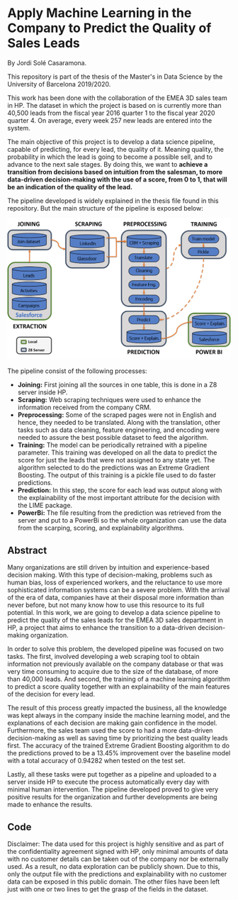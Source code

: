 # Apply Machine Learning in the Company to Predict the Quality of Sales Leads

By Jordi Solé Casaramona.

This repository is part of the thesis of the Master's in Data Science by the University of Barcelona 2019/2020.

This work has been done with the collaboration of the EMEA 3D sales team in HP. The dataset in which the project is based on is currently more than 40,500 leads from the fiscal year 2016 quarter 1 to the fiscal year 2020 quarter 4. On average, every week 257 new leads are entered into the system.

The main objective of this project is to develop a data science pipeline, capable of predicting, for every lead, the quality of it. Meaning quality, the probability in which the lead is going to become a possible sell, and to advance to the next sale stages. By doing this, we want to **achieve a transition from decisions based on intuition from the salesman, to more data-driven decision-making with the use of a score, from 0 to 1, that will be an indication of the quality of the lead.**

The pipeline developed is widely explained in the thesis file found in this repository. But the main structure of the pipeline is exposed below:

![Image of pipeline](https://github.com/jordisc97/Apply-Machine-Learning-in-the-Company-to-Predict-the-Quality-of-Sales-Leads/blob/master/Pipeline_Project.png)

The pipeline consist of the following processes:

* **Joining:** First joining all the sources in one table, this is done in a Z8 server inside HP.
* **Scraping:**  Web scraping techniques were used to enhance the information received from the company CRM.
* **Preprocessing:** Some of the scraped pages were not in English and hence, they needed to be translated. Along with the translation, other tasks such as data cleaning, feature engineering, and encoding were needed to assure the best possible dataset to feed the algorithm.
* **Training:** The model can be periodically retrained with a pipeline parameter. This training was developed on all the data to predict the score for just the leads that were not assigned to any state yet. The algorithm selected to do the predictions was an Extreme Gradient Boosting. The output of this training is a pickle file used to do faster predictions.
* **Prediction:** In this step, the score for each lead was output along with the explainability of the most important attribute for the decision with the LIME package.
* **PowerBi:** The file resulting from the prediction was retrieved from the server and put to a PowerBi so the whole organization can use the data from the scarping, scoring, and explainability algorithms.

## Abstract
Many organizations are still driven by intuition and experience-based decision making. With this type of decision-making, problems such as human bias, loss of experienced workers, and the reluctance to use more sophisticated information systems can be a severe problem. With the arrival of the era of data, companies have at their disposal more information than never before, but not many know how to use this resource to its full potential. In this work, we are going to develop a data science pipeline to predict the quality of the sales leads for the EMEA 3D sales department in HP, a project that aims to enhance the transition to a data-driven decision-making organization. 

In order to solve this problem, the developed pipeline was focused on two tasks. The first, involved developing a web scraping tool to obtain information not previously available on the company database or that was very time consuming to acquire due to the size of the database, of more than 40,000 leads. And second, the training of a machine learning algorithm to predict a score quality together with an explainability of the main features of the decision for every lead. 

The result of this process greatly impacted the business, all the knowledge was kept always in the company inside the machine learning model, and the explanations of each decision are making gain confidence in the model. Furthermore, the sales team used the score to had a more data-driven decision-making as well as saving time by prioritizing the best quality leads first. The accuracy of the trained Extreme Gradient Boosting algorithm to do the predictions proved to be a 13.45\% improvement over the baseline model with a total accuracy of 0.94282 when tested on the test set.

Lastly, all these tasks were put together as a pipeline and uploaded to a server inside HP to execute the process automatically every day with minimal human intervention. The pipeline developed proved to give very positive results for the organization and further developments are being made to enhance the results.


## Code
Disclaimer: The data used for this project is highly sensitive and as part of the confidentiality agreement signed with HP, only minimal amounts of data with no customer details can be taken out of the company nor be externally used. As a result, no data exploration can be publicly shown.
Due to this, only the output file with the predictions and explainability with no customer data can be exposed in this public domain. The other files have been left just with one or two lines to get the grasp of the fields in the dataset.
